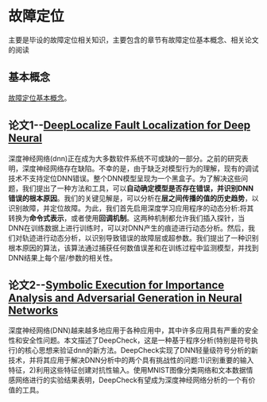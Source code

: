 # 故障定位

主要是毕设的故障定位相关知识，主要包含的章节有故障定位基本概念、相关论文的阅读

## 基本概念
[故障定位基本概念](/graduationDesign/faultLocation/basicConcepts.html "故障定位的基本概念")。

## 论文1--[DeepLocalize Fault Localization for Deep Neural](/graduationDesign/faultLocation/paperOne.html "故障定位的第一篇论文")

深度神经网络(dnn)正在成为大多数软件系统不可或缺的一部分。之前的研究表明，深度神经网络存在缺陷。不幸的是，由于缺乏对模型行为的理解，现有的调试技术不支持定位DNN错误。整个DNN模型呈现为一个黑盒子。为了解决这些问题，我们提出了一种方法和工具，可以**自动确定模型是否存在错误，并识别DNN错误的根本原因**。我们的关键见解是，可以分析在**层之间传播的值的历史趋势**，以识别故障，并定位故障。为此，我们首先启用深度学习应用程序的动态分析:将其转换为**命令式表示**，或者使用**回调机制**。这两种机制都允许我们插入探针，当DNN在训练数据上进行训练时，可以对DNN产生的痕迹进行动态分析。然后，我们对轨迹进行动态分析，以识别导致错误的故障层或超参数。我们提出了一种识别根本原因的算法，该算法通过捕获任何数值误差和在训练过程中监测模型，并找到DNN结果上每个层/参数的相关性。

## 论文2--[Symbolic Execution for Importance Analysis and Adversarial Generation in Neural Networks](/graduationDesign/faultLocation/paperTwo.html "故障定位的第二篇论文")

深度神经网络(DNN)越来越多地应用于各种应用中，其中许多应用具有严重的安全性和安全性问题。本文描述了DeepCheck，这是一种基于程序分析(特别是符号执行)的核心思想来验证dnn的新方法。DeepCheck实现了DNN轻量级符号分析的新技术，并将其应用于解决DNN分析中的两个具有挑战性的问题:1)识别重要的输入特征，2)利用这些特征创建对抗性输入。使用MNIST图像分类网络和文本数据情感网络进行的实验结果表明，DeepCheck有望成为深度神经网络分析的一个有价值的工具。
